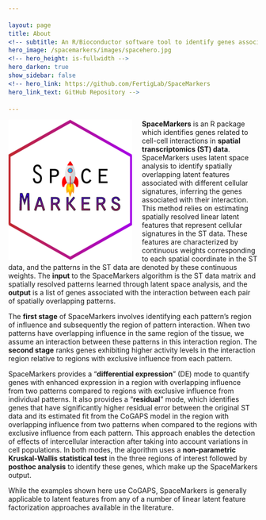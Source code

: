 ```yaml
---

layout: page
title: About
<!-- subtitle: An R/Bioconductor software tool to identify genes associated with latent space interactions in spatial transcriptomics. -->
hero_image: /spacemarkers/images/spacehero.jpg
<!-- hero_height: is-fullwidth -->
hero_darken: true
show_sidebar: false
<!-- hero_link: https://github.com/FertigLab/SpaceMarkers
hero_link_text: GitHub Repository -->

---
```


<img src="/images/SpaceMarkersHexWhite250.png" align="left" style="margin: 0px 20px 0px 0px;" />**SpaceMarkers** is an R package which identifies genes related to cell-cell interactions in **spatial transcriptomics (ST) data**. SpaceMarkers uses latent space analysis to identify spatially overlapping latent features associated with different cellular signatures, inferring the genes associated with their interaction. This method relies on estimating spatially resolved linear latent features that represent cellular signatures in the ST data. These features are characterized by continuous weights corresponding to each spatial coordinate in the ST data, and the patterns in the ST data are denoted by these continuous weights. The **input** to the SpaceMarkers algorithm is the ST data matrix and spatially resolved patterns learned through latent space analysis, and the **output** is a list of genes associated with the interaction between each pair of spatially overlapping patterns.

The **first stage** of SpaceMarkers involves identifying each pattern’s region of influence and subsequently the region of pattern interaction. When two patterns have overlapping influence in the same region of the tissue, we assume an interaction between these patterns in this interaction region. The **second stage** ranks genes exhibiting higher activity levels in the interaction region relative to regions with exclusive influence from each pattern.

SpaceMarkers provides a “**differential expression**” (DE) mode to quantify genes with enhanced expression in a region with overlapping influence from two patterns compared to regions with exclusive influence from individual patterns. It also provides a “**residual**” mode, which identifies genes that have significantly higher residual error between the original ST data and its estimated fit from the CoGAPS model in the region with overlapping influence from two patterns when compared to the regions with exclusive influence from each pattern. This approach enables the detection of effects of intercellular interaction after taking into account variations in cell populations. In both modes, the algorithm uses a **non-parametric Kruskal-Wallis statistical test** in the three regions of interest followed by **posthoc analysis** to identify these genes, which make up the SpaceMarkers output.

While the examples shown here use CoGAPS, SpaceMarkers is generally applicable to latent features from any of a number of linear latent feature factorization approaches available in the literature.
